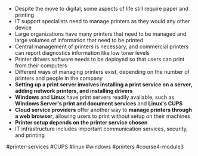 -   Despite the move to digital, some aspects of life still require paper and printing
-   IT support specialists need to manage printers as they would any other device
-   Large organizations have many printers that need to be managed and large volumes of information that need to be printed
-   Central management of printers is necessary, and commercial printers can report diagnostics information like low toner levels
-   Printer drivers software needs to be deployed so that users can print from their computers
-   Different ways of managing printers exist, depending on the number of printers and people in the company
-   **Setting up a print server involves installing a print service on a server, adding network printers, and installing drivers**
-   **Windows** and **Linux** have print servers readily available, such as **Windows Server's print and document services** and **Linux's CUPS**
-   **Cloud service providers** offer another way to **manage printers through a web browser**, allowing users to print without setup on their machines
-   **Printer setup depends on the printer service chosen**
-   IT infrastructure includes important communication services, security, and printing

#printer-services #CUPS #linux #windows #printers #course4-module3 